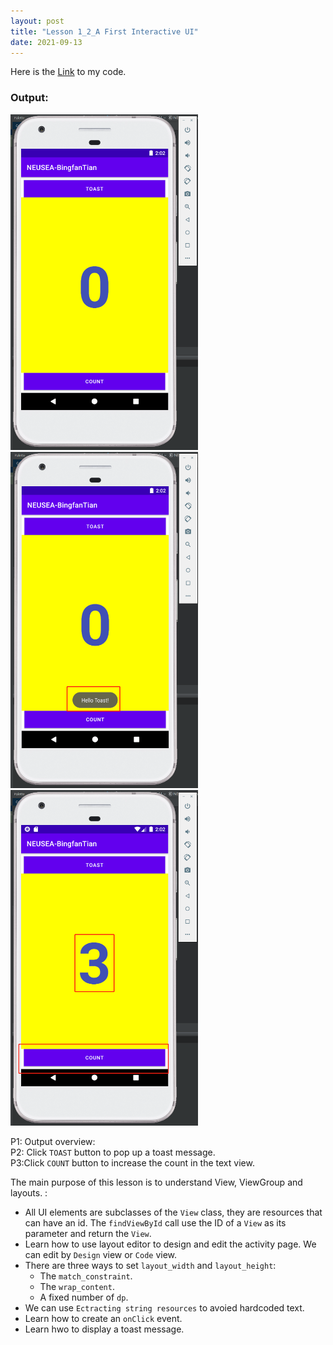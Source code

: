 ```yaml
---
layout: post
title: "Lesson 1_2_A First Interactive UI"
date: 2021-09-13
---
```


Here is the [Link](https://github.com/BingfanTian96/NEU_CS5520_21Fall/tree/main/lesson1_2) to my code.

### Output:
<p float="left">
  <img src="https://raw.githubusercontent.com/BingfanTian96/NEU_CS5520_21Fall/gh-pages/res/lesson%201_2%20p1.png" width="300" />
  <img src="https://raw.githubusercontent.com/BingfanTian96/NEU_CS5520_21Fall/gh-pages/res/lesson%201_2%20p2.png" width="300" /> 
  <img src="https://raw.githubusercontent.com/BingfanTian96/NEU_CS5520_21Fall/gh-pages/res/lesson%201_2%20p3.png" width="300" />
</p>

P1: Output overview:  
P2: Click `TOAST` button to pop up a toast message.  
P3:Click `COUNT` button to increase the count in the text view.  


The main purpose of this lesson is to understand View, ViewGroup and layouts. :

- All UI elements are subclasses of the `View` class, they are resources that can have an id. The `findViewById` call use the ID of a `View` as its parameter and return the `View`. 
- Learn how to use layout editor to design and edit the activity page. We can edit by `Design` view or `Code` view.
- There are three ways to set `layout_width` and `layout_height`:
	- The `match_constraint`.
	- The `wrap_content`.
	- A fixed number of `dp`.
- We can use `Ectracting string resources` to avoied hardcoded text.
- Learn how to create an `onClick` event.
- Learn hwo to display a toast message.
